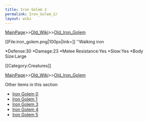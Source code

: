 ```yaml
---
title: Iron Golem 2
permalink: Iron_Golem_2/
layout: wiki
---
```


[MainPage](/keeperrl_wiki/ "wikilink")>>[Old_Wiki](/keeperrl_wiki/Old_Wiki "wikilink")>>[Old_Iron_Golem](/keeperrl_wiki/Old_Iron_Golem "wikilink")

[[File:iron_golem.png|100px|link=]] ''Walking iron

*Defense:30
*Damage:23
*Melee Resistance:Yes
*Slow:Yes
*Body Size:Large

[[Category:Creatures]]

[MainPage](/keeperrl_wiki/ "wikilink")>>[Old_Wiki](/keeperrl_wiki/Old_Wiki "wikilink")>>[Old_Iron_Golem](/keeperrl_wiki/Old_Iron_Golem "wikilink")

Other items in this section
-    [Iron Golem 0](/keeperrl_wiki/Iron_Golem_0 "wikilink")
-    [Iron Golem 1](/keeperrl_wiki/Iron_Golem_1 "wikilink")
-    [Iron Golem 3](/keeperrl_wiki/Iron_Golem_3 "wikilink")
-    [Iron Golem 4](/keeperrl_wiki/Iron_Golem_4 "wikilink")
-    [Iron Golem 5](/keeperrl_wiki/Iron_Golem_5 "wikilink")
